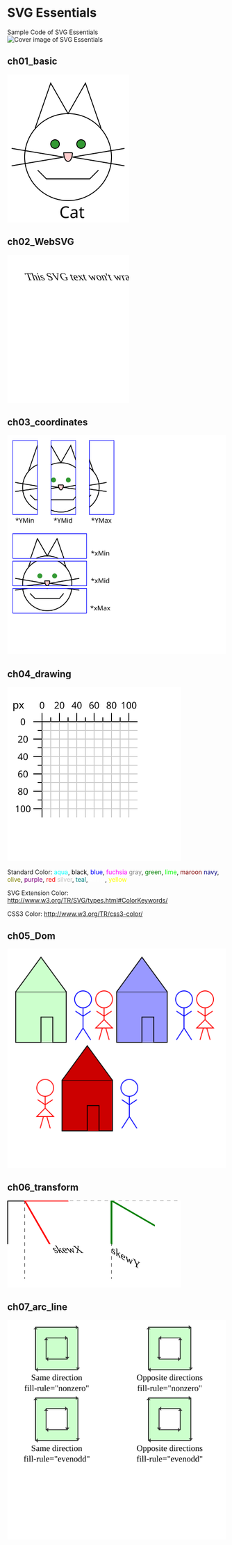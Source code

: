 # SVG Essentials

Sample Code of SVG Essentials  
![Cover image of SVG Essentials](http://akamaicovers.oreilly.com/images/0636920032335/lrg.jpg)

## ch01_basic

![Cat](ch01_basic/Cat.svg)

## ch02_WebSVG

![SVG+XHTML](ch02_WebSVG/foreign_obj.svg)

## ch03_coordinates

![DefaultCoordinateUnit](ch03_coordinates/2_aspect_ratio_slice.svg)

## ch04_drawing

![DefaultRuler](ch04_drawing/0_default_ruler.svg)

Standard Color:
<span style="color:aqua;">aqua</span>, <span style="color:black;">black</span>, <span style="color:blue;">blue</span>, <span style="color:fuchsia;">fuchsia</span>
<span style="color:gray;">gray</span>, <span style="color:green;">green</span>, <span style="color:lime;">lime</span>, <span style="color:maroon;">maroon</span>
<span style="color:navy;">navy</span>, <span style="color:olive;">olive</span>, <span style="color:purple;">purple</span>, <span style="color:red;">red</span>
<span style="color:silver;">silver</span>, <span style="color:teal;">teal</span>, <span style="color:white;">white</span>, <span style="color:yellow;">yellow</span>

SVG Extension Color:
http://www.w3.org/TR/SVG/types.html#ColorKeywords/

CSS3 Color:
http://www.w3.org/TR/css3-color/

## ch05_Dom

![DefsGroup](ch05_Dom/3_group_defs.svg)

## ch06_transform

![SkewXY](ch06_transform/7_skew.svg)

## ch07_arc_line

![FillRule](ch07_path/4_filling_rule.svg)
